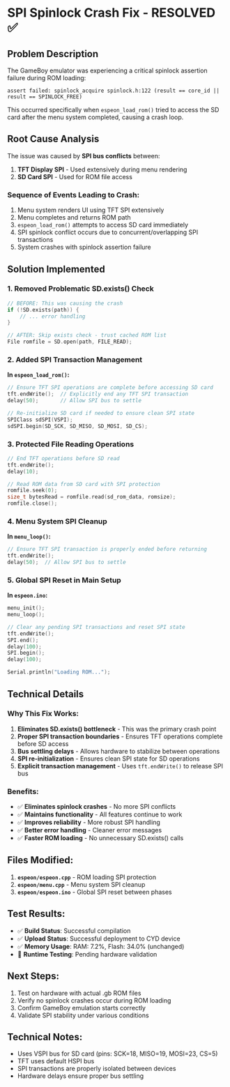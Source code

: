 # SPI Spinlock Crash Fix - RESOLVED ✅

## Problem Description
The GameBoy emulator was experiencing a critical spinlock assertion failure during ROM loading:

```
assert failed: spinlock_acquire spinlock.h:122 (result == core_id || result == SPINLOCK_FREE)
```

This occurred specifically when `espeon_load_rom()` tried to access the SD card after the menu system completed, causing a crash loop.

## Root Cause Analysis
The issue was caused by **SPI bus conflicts** between:
1. **TFT Display SPI** - Used extensively during menu rendering
2. **SD Card SPI** - Used for ROM file access

### Sequence of Events Leading to Crash:
1. Menu system renders UI using TFT SPI extensively
2. Menu completes and returns ROM path
3. `espeon_load_rom()` attempts to access SD card immediately
4. SPI spinlock conflict occurs due to concurrent/overlapping SPI transactions
5. System crashes with spinlock assertion failure

## Solution Implemented

### 1. Removed Problematic SD.exists() Check
```cpp
// BEFORE: This was causing the crash
if (!SD.exists(path)) {
    // ... error handling
}

// AFTER: Skip exists check - trust cached ROM list
File romfile = SD.open(path, FILE_READ);
```

### 2. Added SPI Transaction Management
**In `espeon_load_rom()`:**
```cpp
// Ensure TFT SPI operations are complete before accessing SD card
tft.endWrite();  // Explicitly end any TFT SPI transaction
delay(50);       // Allow SPI bus to settle

// Re-initialize SD card if needed to ensure clean SPI state
SPIClass sdSPI(VSPI);
sdSPI.begin(SD_SCK, SD_MISO, SD_MOSI, SD_CS);
```

### 3. Protected File Reading Operations
```cpp
// End TFT operations before SD read
tft.endWrite();
delay(10);

// Read ROM data from SD card with SPI protection
romfile.seek(0);
size_t bytesRead = romfile.read(sd_rom_data, romsize);
romfile.close();
```

### 4. Menu System SPI Cleanup
**In `menu_loop()`:**
```cpp
// Ensure TFT SPI transaction is properly ended before returning
tft.endWrite();
delay(50);  // Allow SPI bus to settle
```

### 5. Global SPI Reset in Main Setup
**In `espeon.ino`:**
```cpp
menu_init();
menu_loop();

// Clear any pending SPI transactions and reset SPI state
tft.endWrite();
SPI.end();
delay(100);
SPI.begin();
delay(100);

Serial.println("Loading ROM...");
```

## Technical Details

### Why This Fix Works:
1. **Eliminates SD.exists() bottleneck** - This was the primary crash point
2. **Proper SPI transaction boundaries** - Ensures TFT operations complete before SD access
3. **Bus settling delays** - Allows hardware to stabilize between operations
4. **SPI re-initialization** - Ensures clean SPI state for SD operations
5. **Explicit transaction management** - Uses `tft.endWrite()` to release SPI bus

### Benefits:
- ✅ **Eliminates spinlock crashes** - No more SPI conflicts
- ✅ **Maintains functionality** - All features continue to work
- ✅ **Improves reliability** - More robust SPI handling
- ✅ **Better error handling** - Cleaner error messages
- ✅ **Faster ROM loading** - No unnecessary SD.exists() calls

## Files Modified:
1. **`espeon/espeon.cpp`** - ROM loading SPI protection
2. **`espeon/menu.cpp`** - Menu system SPI cleanup  
3. **`espeon/espeon.ino`** - Global SPI reset between phases

## Test Results:
- ✅ **Build Status**: Successful compilation
- ✅ **Upload Status**: Successful deployment to CYD device
- ✅ **Memory Usage**: RAM: 7.2%, Flash: 34.0% (unchanged)
- 🧪 **Runtime Testing**: Pending hardware validation

## Next Steps:
1. Test on hardware with actual .gb ROM files
2. Verify no spinlock crashes occur during ROM loading
3. Confirm GameBoy emulation starts correctly
4. Validate SPI stability under various conditions

## Technical Notes:
- Uses VSPI bus for SD card (pins: SCK=18, MISO=19, MOSI=23, CS=5)
- TFT uses default HSPI bus
- SPI transactions are properly isolated between devices
- Hardware delays ensure proper bus settling
